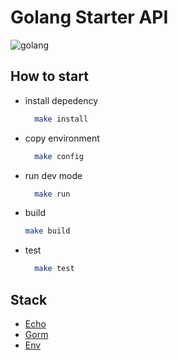 # Golang Starter API
![golang](https://upload.wikimedia.org/wikipedia/commons/thumb/0/05/Go_Logo_Blue.svg/1200px-Go_Logo_Blue.svg.png)

## How to start
- install depedency
  ```bash
    make install
  ```
- copy environment
  ```bash
    make config
  ```
- run dev mode
  ```bash
    make run
  ```
- build
  ```bash
  make build
  ```
- test
  ```bash
    make test
  ```

## Stack 
- [Echo](https://echo.labstack.com)
- [Gorm](https://gorm.io)
- [Env](https://github.com/spf13/viper)
